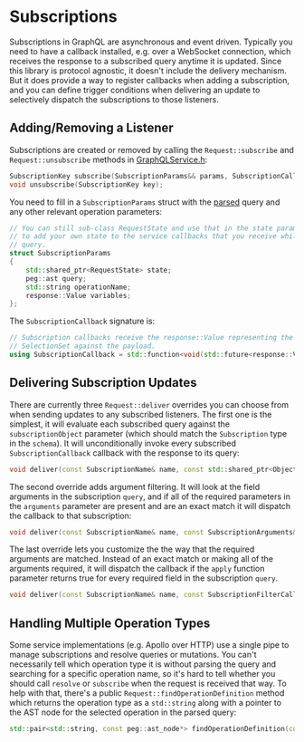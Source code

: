 # Subscriptions

Subscriptions in GraphQL are asynchronous and event driven. Typically you need
to have a callback installed, e.g. over a WebSocket connection, which receives
the response to a subscribed query anytime it is updated. Since this library
is protocol agnostic, it doesn't include the delivery mechanism. But it does
provide a way to register callbacks when adding a subscription, and you can
define trigger conditions when delivering an update to selectively dispatch
the subscriptions to those listeners.

## Adding/Removing a Listener

Subscriptions are created or removed by calling the `Request::subscribe`
and `Request::unsubscribe` methods in [GraphQLService.h](../include/graphqlservice/GraphQLService.h):
```cpp
SubscriptionKey subscribe(SubscriptionParams&& params, SubscriptionCallback&& callback);
void unsubscribe(SubscriptionKey key);
```
You need to fill in a `SubscriptionParams` struct with the [parsed](./parsing.md)
query and any other relevant operation parameters:
```cpp
// You can still sub-class RequestState and use that in the state parameter to Request::subscribe
// to add your own state to the service callbacks that you receive while executing the subscription
// query.
struct SubscriptionParams
{
	std::shared_ptr<RequestState> state;
	peg::ast query;
	std::string operationName;
	response::Value variables;
};
```
The `SubscriptionCallback` signature is:
```cpp
// Subscription callbacks receive the response::Value representing the result of evaluating the
// SelectionSet against the payload.
using SubscriptionCallback = std::function<void(std::future<response::Value>)>;
```

## Delivering Subscription Updates

There are currently three `Request::deliver` overrides you can choose from when
sending updates to any subscribed listeners. The first one is the simplest,
it will evaluate each subscribed query against the `subscriptionObject`
parameter (which should match the `Subscription` type in the `schema`). It will
unconditionally invoke every subscribed `SubscriptionCallback` callback with
the response to its query:
```cpp
void deliver(const SubscriptionName& name, const std::shared_ptr<Object>& subscriptionObject) const;
```

The second override adds argument filtering. It will look at the field 
arguments in the subscription `query`, and if all of the required parameters
in the `arguments` parameter are present and are an exact match it will dispatch the callback to that subscription:
```cpp
void deliver(const SubscriptionName& name, const SubscriptionArguments& arguments, const std::shared_ptr<Object>& subscriptionObject) const;
```

The last override lets you customize the the way that the required arguments
are matched. Instead of an exact match or making all of the arguments required,
it will dispatch the callback if the `apply` function parameter returns true
for every required field in the subscription `query`.
```cpp
void deliver(const SubscriptionName& name, const SubscriptionFilterCallback& apply, const std::shared_ptr<Object>& subscriptionObject) const;
```

## Handling Multiple Operation Types

Some service implementations (e.g. Apollo over HTTP) use a single pipe to
manage subscriptions and resolve queries or mutations. You can't necessarily
tell which operation type it is without parsing the query and searching for
a specific operation name, so it's hard to tell whether you should call
`resolve` or `subscribe` when the request is received that way. To help with
that, there's a public `Request::findOperationDefinition` method which returns
the operation type as a `std::string` along with a pointer to the AST node for
the selected operation in the parsed query:
```cpp
std::pair<std::string, const peg::ast_node*> findOperationDefinition(const peg::ast_node& root, const std::string& operationName) const;
```
